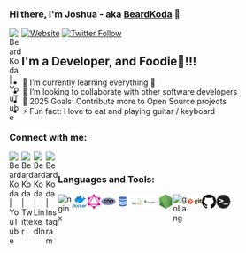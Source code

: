 ### Hi there, I'm Joshua - aka [BeardKoda][website] 👋  
[<img align="left" alt="BeardKoda | YouTube" width="22px" src="https://c.tenor.com/NCRHhqkXrJYAAAAi/programmers-go-internet.gif" />][website]

[![Website](https://img.shields.io/website?label=BeardKoda.com&style=for-the-badge&url=https%3A%2F%2Fcodestackr.com)](https://BeardKoda.com)
[![Twitter Follow](https://img.shields.io/twitter/follow/BeardKoda?color=1DA1F2&logo=twitter&style=for-the-badge)](https://twitter.com/intent/follow?original_referer=https%3A%2F%2Fgithub.com%2FBeardKoda&screen_name=BeardKoda)

## I'm a Developer, and Foodie🤣!!!

- 🌱 I’m currently learning everything 🤣
- 👯 I’m looking to collaborate with other software developers
- 🥅 2025 Goals: Contribute more to Open Source projects
- ⚡ Fun fact: I love to eat and playing guitar / keyboard

### Connect with me:

[<img align="left" alt="BeardKoda | YouTube" width="22px" src="https://cdn.jsdelivr.net/npm/simple-icons@v3/icons/youtube.svg" />][youtube]
[<img align="left" alt="BeardKoda | Twitter" width="22px" src="https://cdn.jsdelivr.net/npm/simple-icons@v3/icons/twitter.svg" />][twitter]
[<img align="left" alt="BeardKoda | LinkedIn" width="22px" src="https://cdn.jsdelivr.net/npm/simple-icons@v3/icons/linkedin.svg" />][linkedin]
[<img align="left" alt="BeardKoda | Instagram" width="22px" src="https://cdn.jsdelivr.net/npm/simple-icons@v3/icons/instagram.svg" />][instagram]

<br />

### Languages and Tools:

[<img align="left" alt="nginx" width="26px" src="https://docs.nginx.com//images/icons/NGINX-product-icon.png" />][twitter]
[<img align="left" alt="docker" width="26px" src="https://raw.githubusercontent.com/github/explore/80688e429a7d4ef2fca1e82350fe8e3517d3494d/topics/docker/docker.png" />][twitter]
[<img align="left" alt="GraphQL" width="26px" src="https://raw.githubusercontent.com/github/explore/80688e429a7d4ef2fca1e82350fe8e3517d3494d/topics/graphql/graphql.png" />][twitter]
[<img align="left" alt="Deno" width="26px" src="https://raw.githubusercontent.com/github/explore/361e2821e2dea67711cde99c9c40ed357061cf27/topics/php/php.png" />][twitter]
[<img align="left" alt="SQL" width="26px" src="https://raw.githubusercontent.com/github/explore/80688e429a7d4ef2fca1e82350fe8e3517d3494d/topics/sql/sql.png" />][twitter]
[<img align="left" alt="MySQL" width="26px" src="https://raw.githubusercontent.com/github/explore/80688e429a7d4ef2fca1e82350fe8e3517d3494d/topics/mysql/mysql.png" />][twitter]
[<img align="left" alt="MongoDB" width="26px" src="https://raw.githubusercontent.com/github/explore/80688e429a7d4ef2fca1e82350fe8e3517d3494d/topics/mongodb/mongodb.png" />][twitter]
[<img align="left" alt="Node.js" width="26px" src="https://raw.githubusercontent.com/github/explore/80688e429a7d4ef2fca1e82350fe8e3517d3494d/topics/nodejs/nodejs.png" />][twitter]
[<img align="left" alt="goLang" width="26px" src="https://go.dev/images/go-logo-white.svg"/>][twitter]
[<img align="left" alt="Git" width="26px" src="https://raw.githubusercontent.com/github/explore/80688e429a7d4ef2fca1e82350fe8e3517d3494d/topics/git/git.png" />][twitter]
[<img align="left" alt="GitHub" width="26px" src="https://raw.githubusercontent.com/github/explore/78df643247d429f6cc873026c0622819ad797942/topics/github/github.png" />][twitter]
[<img align="left" alt="Terminal" width="26px" src="https://raw.githubusercontent.com/github/explore/80688e429a7d4ef2fca1e82350fe8e3517d3494d/topics/terminal/terminal.png" />][twitter]

<br />

[website]: https://beardkoda.com
[twitter]: https://twitter.com/BeardKoda
[youtube]: https://www.youtube.com/channel/UCL0eX7fkCoN0QEf4kHbj0yg
[instagram]: https://instagram.com/BeardKoda
[linkedin]: https://linkedin.com/in/joshua-akinsuyi/
